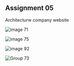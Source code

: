 ## Assignment 05
Architecturw company website

![image 71](https://github.com/PanithanPenny/ITP-Dynamic-Web/assets/143921260/a591a9e3-8fda-4243-88bb-6a0d253d0b8a)

![image 75](https://github.com/PanithanPenny/ITP-Dynamic-Web/assets/143921260/3fda4f65-789b-473a-be60-dbeefd8439e9)

![image 92](https://github.com/PanithanPenny/ITP-Dynamic-Web/assets/143921260/ce3926ff-87f2-4ae2-81b4-152f1c748d40)


![Group 73](https://github.com/PanithanPenny/ITP-Dynamic-Web/assets/143921260/a06f7924-bdc2-439c-9829-1ea8cc53b164)

